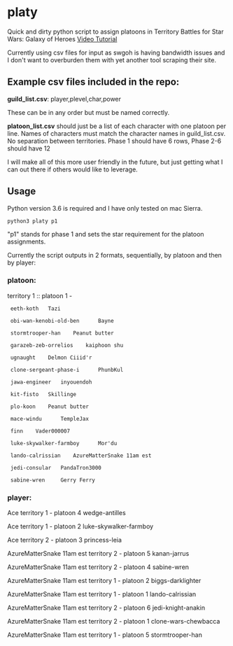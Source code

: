 # platy
Quick and dirty python script to assign platoons in Territory Battles for Star Wars: Galaxy of Heroes [Video Tutorial](https://youtu.be/K9DEn9z01o0)

Currently using csv files for input as swgoh is having bandwidth issues and I don't want to overburden them with yet another tool scraping their site.

## Example csv files included in the repo:
__guild_list.csv__:
player,plevel,char,power

These can be in any order but must be named correctly.

__platoon_list.csv__ should just be a list of each character with one platoon per line. Names of characters must match the character names in guild_list.csv. No separation between territories. Phase 1 should have 6 rows, Phase 2-6  should have 12

I will make all of this more user friendly in the future, but just getting what I can out there if others would like to leverage.

## Usage
Python version 3.6 is required and I have only tested on mac Sierra.

`python3 platy p1`

"p1" stands for phase 1 and sets the star requirement for the platoon assignments.

Currently the script outputs in 2 formats, sequentially, by platoon and then by player:

### platoon:
territory  1  ::  platoon  1 -

	 eeth-koth 	 Tazi

	 obi-wan-kenobi-old-ben 	 Bayne

	 stormtrooper-han 	 Peanut butter

	 garazeb-zeb-orrelios 	 kaiphoon shu

	 ugnaught 	 Delmon Ciiid'r

	 clone-sergeant-phase-i 	 PhunbKul

	 jawa-engineer 	 inyouendoh

	 kit-fisto 	 Skillinge

	 plo-koon 	 Peanut butter

	 mace-windu 	 TempleJax

	 finn 	 Vader000007

	 luke-skywalker-farmboy 	 Mor'du

	 lando-calrissian 	 AzureMatterSnake 11am est

	 jedi-consular 	 PandaTron3000

	 sabine-wren 	 Gerry Ferry

### player:
Ace 	 territory 1 - platoon 4 	 wedge-antilles

Ace 	 territory 1 - platoon 2 	 luke-skywalker-farmboy

Ace 	 territory 2 - platoon 3 	 princess-leia

AzureMatterSnake 11am est 	 territory 2 - platoon 5 	 kanan-jarrus

AzureMatterSnake 11am est 	 territory 2 - platoon 4 	 sabine-wren

AzureMatterSnake 11am est 	 territory 1 - platoon 2 	 biggs-darklighter

AzureMatterSnake 11am est 	 territory 1 - platoon 1 	 lando-calrissian

AzureMatterSnake 11am est 	 territory 2 - platoon 6 	 jedi-knight-anakin

AzureMatterSnake 11am est 	 territory 2 - platoon 1 	 clone-wars-chewbacca

AzureMatterSnake 11am est 	 territory 1 - platoon 5 	 stormtrooper-han
